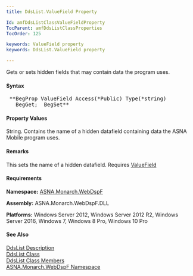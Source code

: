 ```yaml
---
title: DdsList.ValueField Property

Id: amfDdsListClassValueFieldProperty
TocParent: amfDdsListClassProperties
TocOrder: 125

keywords: ValueField property
keywords: DdsList.ValueField property

---
```


Gets or sets hidden fields that may contain data the program uses.

#### Syntax
<pre class="prettyprint"> **BegProp ValueField Access(*Public) Type(*string)
   BegGet;  BegSet** </pre>

#### Property Values
String. Contains the name of a hidden datafield containing data the ASNA Mobile program uses. 

#### Remarks
This sets the name of a hidden datafield. Requires [ValueField](amfDdsListClassValueFieldProperty.html)

#### Requirements
**Namespace:** [ASNA.Monarch.WebDspF](amfWebDspFNamespace.html)

**Assembly:** ASNA.Monarch.WebDspF.DLL

**Platforms:** Windows Server 2012, Windows Server 2012 R2, Windows Server 2016, Windows 7, Windows 8 Pro, Windows 10 Pro

#### See Also
[DdsList Description](amfUnderstandingLists.html)<br /> [ DdsList Class](amfDdsListClass.html) <br /> [ DdsList Class Members](amfDdsListClassMembers.html) <br /> [ ASNA.Monarch.WebDspF Namespace](amfWebDspFNamespace.html) 
